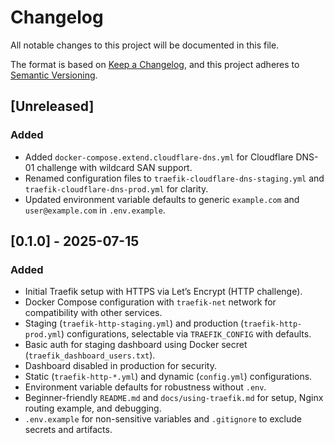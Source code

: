 # Changelog

All notable changes to this project will be documented in this file.

The format is based on [Keep a Changelog](https://keepachangelog.com/en/1.0.0/),
and this project adheres to [Semantic Versioning](https://semver.org/spec/v2.0.0.html).

## [Unreleased]
### Added
- Added `docker-compose.extend.cloudflare-dns.yml` for Cloudflare DNS-01 challenge with wildcard SAN support.
- Renamed configuration files to `traefik-cloudflare-dns-staging.yml` and `traefik-cloudflare-dns-prod.yml` for clarity.
- Updated environment variable defaults to generic `example.com` and `user@example.com` in `.env.example`.

## [0.1.0] - 2025-07-15
### Added
- Initial Traefik setup with HTTPS via Let’s Encrypt (HTTP challenge).
- Docker Compose configuration with `traefik-net` network for compatibility with other services.
- Staging (`traefik-http-staging.yml`) and production (`traefik-http-prod.yml`) configurations, selectable via `TRAEFIK_CONFIG` with defaults.
- Basic auth for staging dashboard using Docker secret (`traefik_dashboard_users.txt`).
- Dashboard disabled in production for security.
- Static (`traefik-http-*.yml`) and dynamic (`config.yml`) configurations.
- Environment variable defaults for robustness without `.env`.
- Beginner-friendly `README.md` and `docs/using-traefik.md` for setup, Nginx routing example, and debugging.
- `.env.example` for non-sensitive variables and `.gitignore` to exclude secrets and artifacts.